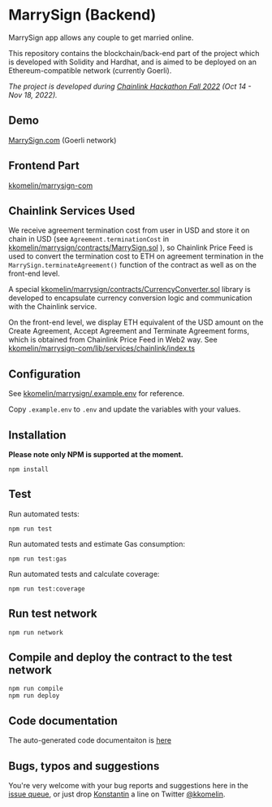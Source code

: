 # MarrySign (Backend) 
MarrySign app allows any couple to get married online.

This repository contains the blockchain/back-end part of the project which is developed with Solidity and Hardhat, and is aimed to be deployed on an Ethereum-compatible network (currently Goerli).

_The project is developed during [Chainlink Hackathon Fall 2022](https://hack.chain.link/?utm_source=marrysign) (Oct 14 - Nov 18, 2022)._

## Demo

[MarrySign.com](https://marrysign.com/) (Goerli network)

## Frontend Part

[kkomelin/marrysign-com](https://github.com/kkomelin/marrysign-com)

## Chainlink Services Used

We receive agreement termination cost from user in USD and store it on chain in USD (see `Agreement.terminationCost` in [kkomelin/marrysign/contracts/MarrySign.sol](https://github.com/kkomelin/marrysign/blob/main/contracts/MarrySign.sol) ), so Chainlink Price Feed is used to convert the termination cost to ETH on agreement termination in the `MarrySign.terminateAgreement()` function of the contract as well as on the front-end level.

A special [kkomelin/marrysign/contracts/CurrencyConverter.sol](https://github.com/kkomelin/marrysign/blob/main/contracts/CurrencyConverter.sol) library is developed to encapsulate currency conversion logic and communication with the Chainlink service.

On the front-end level, we display ETH equivalent of the USD amount on the Create Agreement, Accept Agreement and Terminate Agreement forms, which is obtained from Chainlink Price Feed in Web2 way. See [kkomelin/marrysign-com/lib/services/chainlink/index.ts](https://github.com/kkomelin/marrysign-com/blob/main/lib/services/chainlink/index.ts)

## Configuration

See [kkomelin/marrysign/.example.env](https://github.com/kkomelin/marrysign/blob/main/.example.env) for reference.

Copy `.example.env` to `.env` and update the variables with your values.

## Installation

**Please note only NPM is supported at the moment.**

```shell
npm install
```

## Test

Run automated tests:

```shell
npm run test
```

Run automated tests and estimate Gas consumption:

```shell
npm run test:gas
```

Run automated tests and calculate coverage:

```shell
npm run test:coverage
```

## Run test network

```shell
npm run network
```

## Compile and deploy the contract to the test network

```shell
npm run compile
npm run deploy
```

## Code documentation

The auto-generated code documentaiton is [here](https://github.com/kkomelin/marrysign/blob/main/docs/index.md)

## Bugs, typos and suggestions

You're very welcome with your bug reports and suggestions here in the [issue queue](https://github.com/kkomelin/marrysign/issues/new), or just drop [Konstantin](https://github.com/kkomelin) a line on Twitter [@kkomelin](https://twitter.com/kkomelin).
